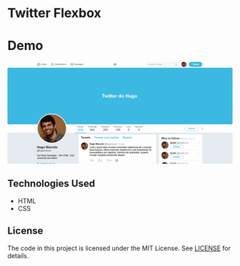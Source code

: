 # Twitter Flexbox

# Demo

![Twitter Flexbox - Animated gif demo](demo/demo.gif)

## Technologies Used
* HTML
* CSS

## License

The code in this project is licensed under the MIT License. See [LICENSE](LICENSE) for details.